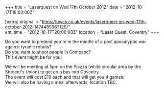 +++
title = "Laserquest on Wed 17th October 2012"
date = "2012-10-17T18:00:00Z"

[extra]
original = "https://uwcs.co.uk/events/laserquest-on-wed-17th-october-2012-1474489067129/"    
ent_time = "2012-10-17T20:00:00Z"
location = "Laser Quest, Coventry"
+++

Do you want to pretend you're in the middle of a post apocalyptic war against tyranic robots?  
Do you want to shoot people in Compsoc?  
This event might be for you\!

We will be meeting at 5pm on the Piazza (white circular area by the Student's Union) to get on a bus into Coventry.  
The event will cost £10 each and that will get you 4 games.  
We will also be having a meal afterwards, location TBC.

